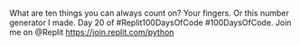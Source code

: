 What are ten things you can always count on? Your fingers. Or this number generator I made.  Day 20 of #Replit100DaysOfCode #100DaysOfCode. Join me on @Replit https://join.replit.com/python
